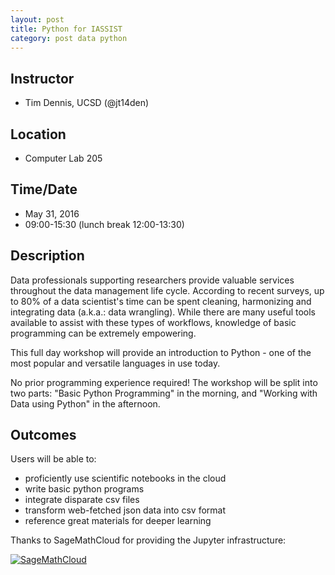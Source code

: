 ```yaml
---
layout: post
title: Python for IASSIST
category: post data python
---
```


## Instructor

* Tim Dennis, UCSD (@jt14den)

## Location 

* Computer Lab 205

## Time/Date 

* May 31, 2016
* 09:00-15:30 (lunch break 12:00-13:30)

## Description 

Data professionals supporting researchers provide valuable services throughout the data management life cycle. According to recent surveys, up to 80% of a data scientist's time can be spent cleaning, harmonizing and integrating data (a.k.a.: data wrangling). While there are many useful tools available to assist with these types of workflows, knowledge of basic programming can be extremely empowering.

This full day workshop will provide an introduction to Python - one of the most popular and versatile languages in use today.

No prior programming experience required! The workshop will be split into two parts: "Basic Python Programming" in the morning, and "Working with Data using Python" in the afternoon.

## Outcomes

Users will be able to:

* proficiently use scientific notebooks in the cloud
* write basic python programs
* integrate disparate csv files
* transform web-fetched json data into csv format
* reference great materials for deeper learning

Thanks to SageMathCloud for providing the Jupyter infrastructure: 

[![SageMathCloud](https://cloud.sagemath.com/smc-logo.png)](https://cloud.sagemath.com/)
